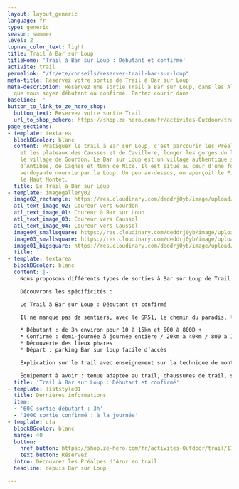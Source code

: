 ```yaml
---
layout: layout_generic
language: fr
type: generic
season: summer
level: 2
topnav_color_text: light
title: Trail à Bar sur Loup
titleHome: 'Trail à Bar sur Loup : Débutant et confirmé'
activite: trail
permalink: "/fr/ete/conseils/reserver-trail-bar-sur-loup"
meta-title: Réservez votre sortie de Trail à Bar sur Loup
meta-description: Réservez une sortie Trail à Bar sur Loup, dans les Alpes Maritimes,
  que vous soyez débutant ou confirmé. Partez courir dans
baseline: ''
button_to_link_to_ze_hero_shop:
  button_text: Réservez votre sortie Trail
  url_to_shop_zehero: https://shop.ze-hero.com/fr/activites-Outdoor/trail/17283-trail-bar-sur-loup-decouverte-yann-alarcon
page_sections:
- template: textarea
  blockBGcolor: blanc
  content: Pratiquer le trail à Bar sur Loup, c’est parcourir les Préalpes d’Azur
    et les plateaux des Causses et de Cavillore, longer les gorges du loup, découvrir
    le village de Gourdon. Le Bar sur Loup est un village authentique situé à 30mn
    d’Antibes, de Cagnes et 40mn de Nice. Il est situé au cœur d’une forêt dense et
    verdoyante nourrie par le Loup. Un peu au-dessus, on aperçoit le Pic des Courmettes,
    le Haut Montet.
  title: Le Trail à Bar sur Loup
- template: imagegallery02
  image02_rectangle: https://res.cloudinary.com/deddrj0yb/image/upload/v1649774714/website/By%20Ze%20Hero%20Activity/GOPR1191_1649586678885.jpg
  atl_text_image_02: Coureur vers Gourdon
  atl_text_image_01: Coureur à Bar sur Loup
  atl_text_image_03: Coureur vers Caussol
  atl_text_image_04: Coureur vers Caussol
  image04_smallsquare: https://res.cloudinary.com/deddrj0yb/image/upload/v1655970333/website/By%20Ze%20Hero%20Activity/IMG20220612105528_1.jpg
  image03_smallsquare: https://res.cloudinary.com/deddrj0yb/image/upload/v1655970362/website/By%20Ze%20Hero%20Activity/IMG20220612114909.jpg
  image01_bigsquare: https://res.cloudinary.com/deddrj0yb/image/upload/v1655970365/website/By%20Ze%20Hero%20Activity/IMG20220502130307.jpg
  title: ''
- template: textarea
  blockBGcolor: blanc
  content: |-
    Nous proposons différents types de sorties à Bar sur Loup de Trail. Débutant ou confirmé, on vous propose différents parcours pour découvrir les lieux et le trail tout en progressant.

    Découvrons les spécificités :

    Le Trail à Bar sur Loup : Débutant et confirmé

    Il ne manque pas de sentiers, avec le GR51, le chemin du paradis, le canal du Loup, le bois de Gourdon ainsi que tous les sentiers au dessus de Gourdon vers le plateau de Cavillore. Que ce soit pour une petite sortie découverte de trail et de village, on peut se trouver de belles boucles, techniques à la journée pour les traileurs confirmés

    * Débutant : de 3h environ pour 10 à 15km et 500 à 800D +
    * Confirmé : demi-journée à journée entière / 20km à 40km / 800 à 1800D +
    * Découverte des lieux phares
    * Départ : parking Bar sur loup facile d’accès

    Explication sur le trail avec enseignement sur la technique de montée avec ou sans bâtons, sur la descente de descente et sur les différents entraînements en trail tel que le fractionner. Sortie basée sur l’endurance avec jeu ludique d’entraînement durant la séance.

    Équipement à avoir : tenue adaptée au trail, chaussures de trail, sac ou ceinture de portage avec flasques d’eau (2 fois 500ml ou plus) + réserve alimentaire et coupe-vent.
  title: 'Trail à Bar sur Loup : Débutant et confirmé'
- template: liststyle01
  title: Dernières informations
  item:
  - '60€ sortie débutant : 3h'
  - '100€ sortie confirmé : à la journée'
- template: cta
  blockBGcolor: blanc
  marge: 40
  button:
    href_button: https://shop.ze-hero.com/fr/activites-Outdoor/trail/17283-trail-bar-sur-loup-decouverte-yann-alarcon
    text_button: Réservez
  intro: Découvrez les Préalpes d'Azur en trail
  headline: depuis Bar sur Loup

---
```

